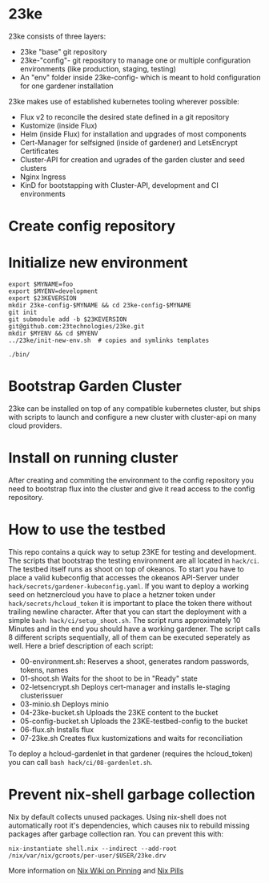 # 23ke

23ke consists of three layers:
 * 23ke "base" git repository
 * 23ke-"config"-<name> git repository to manage one or multiple configuration environments (like production, staging, testing)
 * An "env" folder inside 23ke-config-<name> which is meant to hold configuration for one gardener installation

23ke makes use of established kubernetes tooling wherever possible:
 * Flux v2 to reconcile the desired state defined in a git repository
 * Kustomize (inside Flux)
 * Helm (inside Flux) for installation and upgrades of most components
 * Cert-Manager for selfsigned (inside of gardener) and LetsEncrypt Certificates
 * Cluster-API for creation and ugrades of the garden cluster and seed clusters
 * Nginx Ingress
 * KinD for bootstapping with Cluster-API, development and CI environments

# Create config repository

# Initialize new environment

```
export $MYNAME=foo
export $MYENV=development
export $23KEVERSION
mkdir 23ke-config-$MYNAME && cd 23ke-config-$MYNAME
git init
git submodule add -b $23KEVERSION git@github.com:23technologies/23ke.git
mkdir $MYENV && cd $MYENV
../23ke/init-new-env.sh  # copies and symlinks templates

./bin/
```


# Bootstrap Garden Cluster

23ke can be installed on top of any compatible kubernetes cluster, but ships with scripts to launch and configure a new cluster with cluster-api on many cloud providers.


# Install on running cluster
After creating and commiting the environment to the config repository you need to bootstrap flux into the cluster and give it read access to the config repository.

# How to use the testbed
This repo contains a quick way to setup 23KE for testing and development. The scripts that bootstrap the testing environment are all located in `hack/ci`. The testbed itself runs as shoot on top of okeanos. To start you have to place a valid kubeconfig that accesses the okeanos API-Server under `hack/secrets/gardener-kubeconfig.yaml`. If you want to deploy a working seed on hetznercloud you have to place a hetzner token under `hack/secrets/hcloud_token` it is important to place the token there without trailing newline character. After that you can start the deployment with a simple `bash hack/ci/setup_shoot.sh`. The script runs approximately 10 Minutes and in the end you should have a working gardener. The script calls 8 different scripts sequentially, all of them can be executed seperately as well. Here a brief description of each script:

* 00-environment.sh:    Reserves a shoot, generates random passwords, tokens, names
* 01-shoot.sh           Waits for the shoot to be in "Ready" state
* 02-letsencrypt.sh     Deploys cert-manager and installs le-staging clusterissuer
* 03-minio.sh           Deploys minio
* 04-23ke-bucket.sh     Uploads the 23KE content to the bucket
* 05-config-bucket.sh   Uploads the 23KE-testbed-config to the bucket
* 06-flux.sh            Installs flux
* 07-23ke.sh            Creates flux kustomizations and waits for reconciliation


To deploy a hcloud-gardenlet in that gardener (requires the hcloud_token) you can call `bash hack/ci/08-gardenlet.sh`.

# Prevent nix-shell garbage collection
Nix by default collects unused packages. Using nix-shell does not automatically root it's dependencies,
which causes nix to rebuild missing packages after garbage collection ran. You can prevent this with:
```
nix-instantiate shell.nix --indirect --add-root /nix/var/nix/gcroots/per-user/$USER/23ke.drv
```
More information on [Nix Wiki on Pinning](https://nixos.wiki/wiki/Storage_optimization#Pinning) and [Nix Pills](https://nixos.org/guides/nix-pills/garbage-collector.html)
